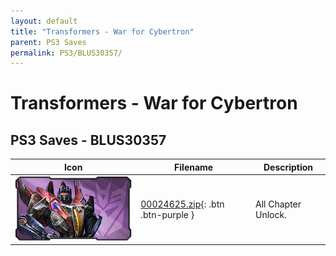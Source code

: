 ```yaml
---
layout: default
title: "Transformers - War for Cybertron"
parent: PS3 Saves
permalink: PS3/BLUS30357/
---
```

# Transformers - War for Cybertron

## PS3 Saves - BLUS30357

| Icon | Filename | Description |
|------|----------|-------------|
| ![Transformers - War for Cybertron](ICON0.PNG) | [00024625.zip](00024625.zip){: .btn .btn-purple } | All Chapter Unlock. |
